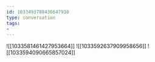 ```yaml
---
id: 1033493788436647938
type: conversation
tags:
- 
---
```

![[1033581461427953664]]
![[1033592637909958656]]
![[1033594090665857024]]

